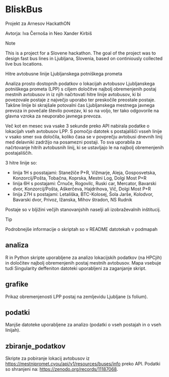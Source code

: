 # BliskBus

Projekt za Arnesov HackathON

Avtorja: Iva Černoša in Neo Xander Kirbiš

> [!NOTE]
> This is a project for a Slovene hackathon. The goal of the project was to design fast bus lines in Ljubljana, Slovenia, based on continiously collected live bus locations. 


Hitre avtobusne linije Ljubljanskega potniškega prometa

Analiza prosto dostopnih podatkov o lokacijah avtobusov Ljubljanskega potniškega prometa (LPP) s ciljem določitve najbolj obremenjenih postaj mestnih avtobusov in iz njih načrtovati hitre linije avtobusov, ki bi povezovale postaje z največjo uporabo ter preskočile preostale postaje. Takšne linije bi skrajšale potovalni čas Ljubljanskega mestnega javnega prevoza in povečale število povezav, ki so na voljo, ter tako odgovorile na glavna vzroka za neuporabo javnega prevoza.

Več kot en mesec sva vsake 3 sekunde preko API nabirala podatke o lokacijah vseh avtobusov LPP. S pomočjo datotek s postajališči vsseh linije v vsako smer sva določila, koliko časa se v povprečju avtobusi dnevnih linij med delavniki zadržijo na posamezni postaji. To sva uporabila za načrtovanje hitrih avtobusnih linij, ki se ustavljajo le na najbolj obremenjenih postajališčih.

3 hitre linije so:
- linija 1H s posstajami: Stanežiče P+R, Vižmarje, Aleja, Gosposvetska, Konzorcij/Pošta, Tobačna, Koprska, Mestni Log, Dolgi Most P+R 
- linija 6H s postajami: Črnuče, Rogovilc, Ruski car, Mercator, Bavarski dvor, Konzorcij/Pošta, Aškerčeva, Hajdrihova, Vič, Dolgi Most P+R 
- linija 27H s postajami: Letališka, BTC-Kolosej, Šola Jarše, Kolodvor, Bavarski dvor, Privoz, Ižanska, Mihov štradon, NS Rudnik

Postaje so v bljižini večjih stanovanjshih naselji ali izobraževalnih inštitucij. 


> [!TIP]
> Podrobnejše informacije o skriptah so v README datotekah v podmapah

## analiza

R in Python skripte uporabljene za analizo lokacijskih podatkov (na HPCjih) in določitev najbolj obremenjenih postaj mestnih avtobusov. Mapa vsebuje tudi Singularity deffeniton datoteki uporabljeni za zaganjanje skript. 	

## grafike

Prikaz obremenjenosti LPP postaj na zemljevidu Ljubljane (s folium).	

## podatki

Manjše datoteke uporabljene za analizo (podatki o vseh postajah in o vseh linijah).	

## zbiranje_podatkov

Skripte za pobiranje lokacij avtobusov iz https://mestnipromet.cyou/api/v1/resources/buses/info preko API. Podatki so shranjeni na: https://zenodo.org/records/11187068.	



